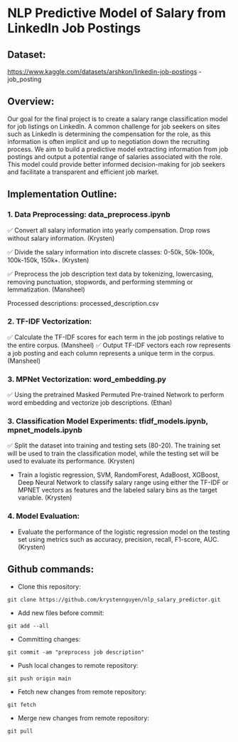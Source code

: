 # NLP Predictive Model of Salary from LinkedIn Job Postings

## Dataset:
https://www.kaggle.com/datasets/arshkon/linkedin-job-postings - job_posting

## Overview:

Our goal for the final project is to create a salary range classification model for job listings on LinkedIn. A common challenge for job seekers on sites such as LinkedIn is determining the compensation for the role, as this information is often implicit and up to negotiation down the recruiting process. We aim to build a predictive model extracting information from job postings and output a potential range of salaries associated with the role. This model could provide better informed decision-making for job seekers and facilitate a transparent and efficient job market.


## Implementation Outline:
### 1. Data Preprocessing: data_preprocess.ipynb
✅ Convert all salary information into yearly compensation. Drop rows without salary information. (Krysten)

✅ Divide the salary information into discrete classes: 0-50k, 50k-100k, 100k-150k, 150k+. (Krysten)

✅ Preprocess the job description text data by tokenizing, lowercasing, removing punctuation, stopwords, and performing stemming or lemmatization. (Mansheel)

Processed descriptions: processed_description.csv 


### 2. TF-IDF Vectorization:
✅ Calculate the TF-IDF scores for each term in the job postings relative to the entire corpus. (Mansheel)
✅ Output TF-IDF vectors each row represents a job posting and each column represents a unique term in the corpus. (Mansheel)

### 3. MPNet Vectorization: word_embedding.py
✅ Using the pretrained Masked Permuted Pre-trained Network to perform word embedding and vectorize job descriptions. (Ethan)

### 3. Classification Model Experiments: tfidf_models.ipynb, mpnet_models.ipynb
✅ Split the dataset into training and testing sets (80-20). The training set will be used to train the classification model, while the testing set will be used to evaluate its performance. (Krysten)

- Train a logistic regression, SVM, RandomForest, AdaBoost, XGBoost, Deep Neural Network to  classify salary range using either the TF-IDF or MPNET vectors as features and the labeled salary bins as the target variable. (Krysten)
  
### 4. Model Evaluation:
- Evaluate the performance of the logistic regression model on the testing set using metrics such as accuracy, precision, recall, F1-score, AUC. (Krysten)

## Github commands:
- Clone this repository:
```
git clone https://github.com/krystennguyen/nlp_salary_predictor.git
```
- Add new files before commit:
```
git add --all
```
- Committing changes:
```
git commit -am "preprocess job description"
```
- Push local changes to remote repository:
```
git push origin main
```
- Fetch new changes from remote repository:
```
git fetch
```
- Merge new changes from remote repository:
```
git pull
```
